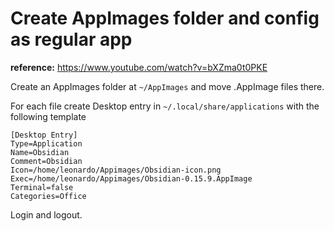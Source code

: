 
# Create AppImages folder and config as regular app

**reference:** https://www.youtube.com/watch?v=bXZma0t0PKE


Create an AppImages folder at `~/AppImages` and move .AppImage files there.

For each file create Desktop entry in `~/.local/share/applications` with the following template

```
[Desktop Entry]
Type=Application
Name=Obsidian
Comment=Obsidian
Icon=/home/leonardo/Appimages/Obsidian-icon.png
Exec=/home/leonardo/Appimages/Obsidian-0.15.9.AppImage
Terminal=false
Categories=Office
```

Login and logout.